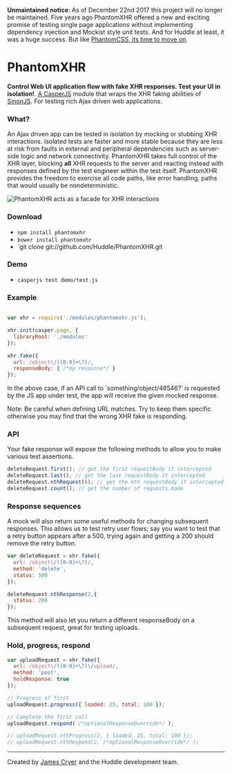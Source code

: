 **Unmaintained notice**: As of December 22nd 2017 this project will no longer be maintained. Five years ago PhantomXHR offered a new and exciting promise of testing single page applications without implementing dependency injection and Mockist style unit tests. And for Huddle at least, it was a huge success. But like [PhantomCSS, its time to move on](https://github.com/Huddle/PhantomCSS#why-is-this-project-no-longer-maintained).



PhantomXHR
==========

**Control Web UI application flow with fake XHR responses. Test your UI in isolation!**. [A CasperJS](http://github.com/n1k0/casperjs) module that wraps the XHR faking abilities of [SinonJS](http://sinonjs.org/). For testing rich Ajax driven web applications.

### What?

An Ajax driven app can be tested in isolation by mocking or stubbing XHR interactions. Isolated tests are faster and more stable because they are less at risk from faults in external and peripheral dependencies such as server-side logic and network connectivity. PhantomXHR takes full control of the XHR layer, blocking **all** XHR requests to the server and reacting instead with responses defined by the test engineer within the test itself.  PhantomXHR provides the freedom to exercise all code paths, like error handling, paths that would usually be nondeterministic.

![PhantomXHR acts as a facade for XHR interactions](https://raw.github.com/Huddle/PhantomXHR/master/readme_assets/sequence.png "PhantomXHR acts as a facade for XHR interactions")

### Download

* `npm install phantomxhr`
* `bower install phantomxhr`
* `git clone git://github.com/Huddle/PhantomXHR.git

### Demo

* `casperjs test demo/test.js`

### Example

```javascript

var xhr = require('./modules/phantomxhr.js');

xhr.init(casper.page, {
  libraryRoot: './modules'
});

xhr.fake({
  url: /object\/([0-9]+\?)/,
  responseBody: { /*my response*/ }
});
```

In the above case, if an API call to 'something/object/48546?' is requested by the JS app under test, the app will receive the given mocked response.

Note: Be careful when defining URL matches. Try to keep them specific otherwise you may find that the wrong XHR fake is responding.

### API

Your fake response will expose the following methods to allow you to make various test assertions.

```javascript
deleteRequest.first(); // get the first requestBody it intercepted
deleteRequest.last(); // get the last requestBody it intercepted
deleteRequest.nthRequest(6); // get the 6th requestBody it intercepted
deleteRequest.count(); // get the number of requests made
```

### Response sequences

A mock will also return some useful methods for changing subsequent responses.  This allows us to test retry user flows; say you want to test that a retry button appears after a 500, trying again and getting a 200 should remove the retry button.

```javascript
var deleteRequest = xhr.fake({
  url: /object\/([0-9]+\?)/,
  method: 'delete',
  status: 500
});

deleteRequest.nthResponse(2,{
  status: 200
});
```

This method will also let you return a different responseBody on a subsequent request, great for testing uploads.

### Hold, progress, respond

```javascript
var uploadRequest = xhr.fake({
  url: /object\/([0-9]+\?)\/upload/,
  method: 'post',
  holdResponse: true
});

// Progress of first
uploadRequest.progress({ loaded: 25, total: 100 });

// Complete the first call
uploadRequest.respond( /*optionalResponseOverride*/ );

// uploadRequest.nthProgress(2, { loaded: 25, total: 100 });
// uploadRequest.nthRespond(2, /*optionalResponseOverride*/ );

```

--------------------------------------

Created by [James Cryer](https://github.com/jamescryer) and the Huddle development team.

